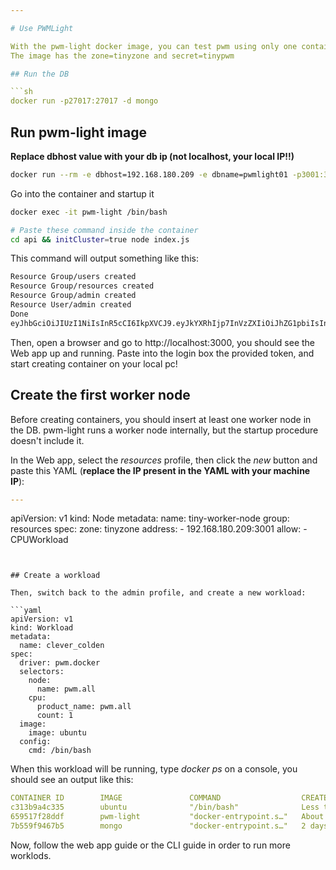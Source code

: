 ```yaml
---

# Use PWMLight 

With the pwm-light docker image, you can test pwm using only one container (and a DB).
The image has the zone=tinyzone and secret=tinypwm

## Run the DB

```sh
docker run -p27017:27017 -d mongo
```

## Run pwm-light image

**Replace dbhost value with your db ip (not localhost, your local IP!!)**

```sh
docker run --rm -e dbhost=192.168.180.209 -e dbname=pwmlight01 -p3001:3001 -p3000:3000 -d -v /var/run/docker.sock:/var/run/docker.sock --name pwm-light promfacility/pwm-light
```

Go into the container and startup it

```sh
docker exec -it pwm-light /bin/bash

# Paste these command inside the container
cd api && initCluster=true node index.js  

```
This command will output something like this:

```sh
Resource Group/users created
Resource Group/resources created
Resource Group/admin created
Resource User/admin created
Done
eyJhbGciOiJIUzI1NiIsInR5cCI6IkpXVCJ9.eyJkYXRhIjp7InVzZXIiOiJhZG1pbiIsInVzZXJHcm91cCI6InVzZXJzIiwiZGVmYXVsdEdyb3VwIjoiYWRtaW4iLCJpZCI6MX0sImlhdCI6MTYwNzg2NDUwNH0.jlo6a7lcbun1XEMmbGOOFC5OxEYGLduK3pYFvXOPTlc
```

Then, open a browser and go to http://localhost:3000, you should see the Web app up and running.
Paste into the login box the provided token, and start creating container on your local pc!

## Create the first worker node

Before creating containers, you should insert at least one worker node in the DB. pwm-light runs a worker node internally, but the startup procedure doesn't include it.

In the Web app, select the *resources* profile, then click the *new* button and paste this YAML (**replace the IP present in the YAML with your machine IP**):

```yaml
---
```

apiVersion: v1
kind: Node
metadata:
  name: tiny-worker-node
  group: resources
spec:
  zone: tinyzone
  address:
    - 192.168.180.209:3001
  allow:
    - CPUWorkload
```


## Create a workload

Then, switch back to the admin profile, and create a new workload:

```yaml
apiVersion: v1
kind: Workload
metadata:
  name: clever_colden
spec:
  driver: pwm.docker
  selectors:
    node:
      name: pwm.all
    cpu:
      product_name: pwm.all
      count: 1
  image: 
    image: ubuntu
  config: 
    cmd: /bin/bash
```

When this workload will be running, type *docker ps* on a console, you should see an output like this:

```yaml
CONTAINER ID        IMAGE               COMMAND                  CREATED                  STATUS                  PORTS                                        NAMES
c313b9a4c335        ubuntu              "/bin/bash"              Less than a second ago   Up Less than a second                                                pwm.admin.clever_colden
659517f28ddf        pwm-light           "docker-entrypoint.s…"   About a minute ago       Up About a minute       0.0.0.0:3000-3001->3000-3001/tcp             pwm-light
7b559f9467b5        mongo               "docker-entrypoint.s…"   2 days ago               Up 2 days               0.0.0.0:27017->27017/tcp                     flamboyant_dijkstra
```

Now, follow the web app guide or the CLI guide in order to run more worklods.